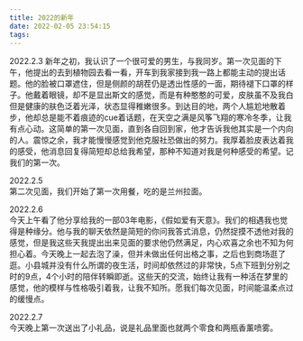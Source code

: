 ```yaml
---
title: 2022的新年
date: 2022-02-05 23:54:15
tags:
---
```

2022.2.3
新年之初，我认识了一个很可爱的男生，与我同岁。第一次见面的下午，他提出的去到植物园去看一看，开车到我家接到我一路上都能主动的提出话题。他的脸被口罩遮住，但是侧颜的胡茬仍是透出性感的一面，期待褪下口罩的样子。他戴着眼镜，却不是显出斯文的感觉，而是有种憨憨的可爱，皮肤虽不及我白但是健康的肤色泛着光泽，状态显得稚嫩很多。到达目的地，两个人尴尬地散着步，他却总是能不着痕迹的cue着话题，在天空之满是风筝飞翔的寒冷冬季，让我有点心动。这简单的第一次见面，直到各自回到家，他才告诉我他其实是一个内向的人。震惊之余，我才能慢慢感觉到他克服社恐做出的努力。我厚着脸皮表达着我的感受，他消息回复得简短却总给我希望，那种不知道对我是何种感受的希望。记我们的第一次。
<!-- more -->
2022.2.5
<br/>
第二次见面，我们开始了第一次用餐，吃的是兰州拉面。

2022.2.6
<br/>
今天上午看了他分享给我的一部03年电影，《假如爱有天意》。我们的相遇我也觉得是种缘分。他与我的聊天依然是简短的你问我答式消息，仍然捉摸不透他对我的感觉，但是我这些天我提出出来见面的要求他仍然满足，内心欢喜之余也不知为何担心着。今天晚上一起去泡了澡，但并未做出任何出格之事，之后也到商场逛了逛。小县城并没有什么所谓的夜生活，时间却依然过的非常快，5点下班到分别之时的9点，4个小时的陪伴转瞬即逝。这些天的交流，始终让我有一种活在梦里的感觉，他的模样与性格吸引着我，让我不知所。愿我们每次见面，时间能温柔点过的缓慢点。

2022.2.7
<br/>
今天晚上第一次送出了小礼品，说是礼品里面也就两个零食和两瓶香薰喷雾。
